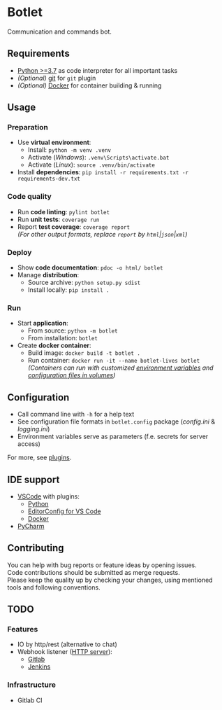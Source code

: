 # Botlet
Communication and commands bot.

## Requirements
* [Python >=3.7](https://www.python.org/) as code interpreter for all important tasks
* _(Optional)_ [git](https://git-scm.com/) for `git` plugin
* _(Optional)_ [Docker](https://www.docker.com/) for container building & running

## Usage

### Preparation
* Use **virtual environment**:
  * Install: `python -m venv .venv`
  * Activate (_Windows_): `.venv\Scripts\activate.bat`
  * Activate (_Linux_): `source .venv/bin/activate`
* Install **dependencies**: `pip install -r requirements.txt -r requirements-dev.txt`

### Code quality
* Run **code linting**: `pylint botlet`
* Run **unit tests**: `coverage run`
* Report **test coverage**: `coverage report`  
  _(For other output formats, replace `report` by `html`|`json`|`xml`)_

### Deploy
* Show **code documentation**: `pdoc -o html/ botlet`
* Manage **distribution**:
  * Source archive: `python setup.py sdist`
  * Install locally: `pip install .`

### Run
* Start **application**:
  * From source: `python -m botlet`
  * From installation: `botlet`
* Create **docker container**:
  * Build image: `docker build -t botlet .`
  * Run container: `docker run -it --name botlet-lives botlet`  
    _(Containers can run with customized [environment variables](https://docs.docker.com/engine/reference/run/#env-environment-variables) and [configuration files in volumes](https://docs.docker.com/engine/reference/run/#volume-shared-filesystems))_

## Configuration
* Call command line with `-h` for a help text
* See configuration file formats in `botlet.config` package (_config.ini_ & _logging.ini_)
* Environment variables serve as parameters (f.e. secrets for server access)

For more, see [plugins](./docs/plugins.md).

## IDE support
* [VSCode](https://code.visualstudio.com/) with plugins:
  * [Python](https://marketplace.visualstudio.com/items?itemName=ms-python.python)
  * [EditorConfig for VS Code](https://marketplace.visualstudio.com/items?itemName=EditorConfig.EditorConfig)
  * [Docker](https://marketplace.visualstudio.com/items?itemName=ms-azuretools.vscode-docker)
* [PyCharm](https://www.jetbrains.com/pycharm/)

## Contributing
You can help with bug reports or feature ideas by opening issues.  
Code contributions should be submitted as merge requests.  
Please keep the quality up by checking your changes, using mentioned tools and following conventions.

## TODO

### Features
* IO by http/rest (alternative to chat)
* Webhook listener ([HTTP server](https://docs.python.org/3/library/http.server.html#http.server.ThreadingHTTPServer)):
  * [Gitlab](https://docs.gitlab.com/ee/user/project/integrations/webhooks.html#webhook-endpoint-tips)
  * [Jenkins](https://plugins.jenkins.io/outbound-webhook/)

### Infrastructure
* Gitlab CI
